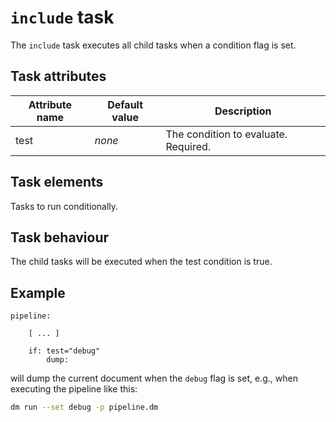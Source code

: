 # `include` task

The `include` task executes all child tasks when a condition flag is set.

## Task attributes

| Attribute name | Default value | Description                          |
| -------------- | ------------- | ------------------------------------ |
| test           | _none_        | The condition to evaluate. Required. |

## Task elements

Tasks to run conditionally.

## Task behaviour

The child tasks will be executed when the test condition is true.

## Example

``` klartext
pipeline:

    [ ... ]

    if: test="debug"
        dump:
```

will dump the current document when the `debug` flag is set, e.g., when executing the pipeline like this:

``` bash
dm run --set debug -p pipeline.dm
```